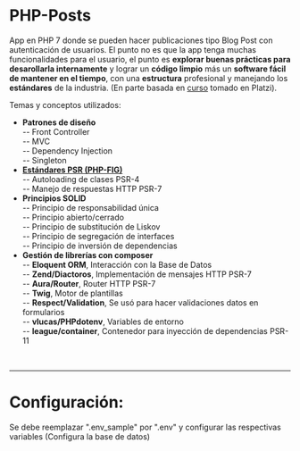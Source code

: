 # PHP-Posts
App en PHP 7 donde se pueden hacer publicaciones tipo Blog Post con autenticación de usuarios. El punto no es que la app tenga muchas funcionalidades para el usuario, el punto es **explorar buenas prácticas para desarollarla internamente** y lograr un **código limpio** más un **software fácil de mantener en el tiempo**, con una **estructura** profesional y manejando los **estándares** de la industria. (En parte basada en [curso](https://platzi.com/cursos/php/ "curso") tomado en Platzi).

Temas y conceptos utilizados:
- **Patrones de diseño**  
 -- Front Controller  
 -- MVC  
 -- Dependency Injection  
 -- Singleton  
- **[Estándares PSR (PHP-FIG)](https://www.php-fig.org/psr/ "Estándares PSR")**  
 -- Autoloading de clases PSR-4  
 -- Manejo de respuestas HTTP PSR-7  
- **Principios SOLID**  
 -- Principio de responsabilidad única  
 -- Principio abierto/cerrado  
 -- Principio de substitución de Liskov  
 -- Principio de segregación de interfaces  
 -- Principio de inversión de dependencias  
- **Gestión de librerías con composer**  
 -- **Eloquent ORM**, Interacción con la Base de Datos  
 -- **Zend/Diactoros**, Implementación de mensajes HTTP PSR-7  
 -- **Aura/Router**, Router HTTP PSR-7  
 -- **Twig**, Motor de plantillas  
 -- **Respect/Validation**, Se usó para hacer validaciones datos en formularios  
 -- **vlucas/PHPdotenv**, Variables de entorno  
 -- **league/container**, Contenedor para inyección de dependencias PSR-11  
</br>

------------

# Configuración:
Se debe reemplazar ".env_sample" por ".env" y configurar las respectivas variables (Configura la base de datos)
